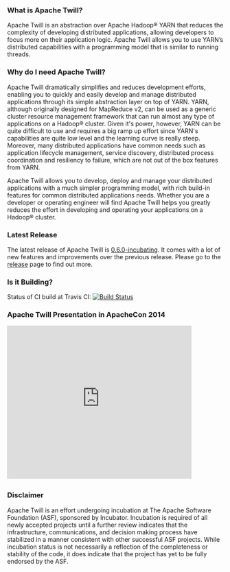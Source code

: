 <!--
 Licensed to the Apache Software Foundation (ASF) under one
 or more contributor license agreements.  See the NOTICE file
 distributed with this work for additional information
 regarding copyright ownership.  The ASF licenses this file
 to you under the Apache License, Version 2.0 (the
 "License"); you may not use this file except in compliance
 with the License.  You may obtain a copy of the License at

     http://www.apache.org/licenses/LICENSE-2.0

 Unless required by applicable law or agreed to in writing, software
 distributed under the License is distributed on an "AS IS" BASIS,
 WITHOUT WARRANTIES OR CONDITIONS OF ANY KIND, either express or implied.
 See the License for the specific language governing permissions and
 limitations under the License.
-->

<head>
  <title>Home</title>
</head>

### What is Apache Twill?

Apache Twill is an abstraction over Apache Hadoop® YARN that reduces the complexity of developing distributed applications,
allowing developers to focus more on their application logic. Apache Twill allows you to use YARN’s distributed capabilities
with a programming model that is similar to running threads.

### Why do I need Apache Twill?

Apache Twill dramatically simplifies and reduces development efforts, enabling you to quickly and
easily develop and manage distributed applications through its simple abstraction layer on top of YARN.
YARN, although originally designed for MapReduce v2, can be used as a generic cluster resource management framework
that can run almost any type of applications on a Hadoop® cluster. Given it's power, however, YARN can be quite difficult to use and
requires a big ramp up effort since YARN's capabilities are quite low level and the learning curve is really steep.
Moreover, many distributed applications have common needs such as application lifecycle management, service discovery,
distributed process coordination and resiliency to failure, which are not out of the box features from YARN.

Apache Twill allows you to develop, deploy and manage your distributed applications with a much simpler programming model,
with rich build-in features for common distributed applications needs. Whether you are a developer or operating engineer
will find Apache Twill helps you greatly reduces the effort in developing and operating your applications on a
Hadoop® cluster.

### Latest Release

The latest release of Apache Twill is [0.6.0-incubating](releases/0.6.0-incubating.html). It comes with a lot of new
features and improvements over the previous release. Please go to the [release](releases/0.6.0-incubating.html) page
to find out more.

### Is it Building?

Status of CI build at Travis CI: [![Build Status](https://travis-ci.org/apache/incubator-twill.svg?branch=master)](https://travis-ci.org/apache/incubator-twill)

### Apache Twill Presentation in ApacheCon 2014

<iframe src="http://www.slideshare.net/slideshow/embed_code/33789812" width="427" height="356" frameborder="0" marginwidth="0" marginheight="0" scrolling="no" style="border:1px solid #CCC; border-width:1px 1px 0; margin-bottom:5px; max-width: 100%;" allowfullscreen="true">
</iframe>

### Disclaimer

Apache Twill is an effort undergoing incubation at The Apache Software Foundation (ASF), sponsored by Incubator.
Incubation is required of all newly accepted projects until a further review indicates that the infrastructure,
communications, and decision making process have stabilized in a manner consistent with other successful ASF projects.
While incubation status is not necessarily a reflection of the completeness or stability of the code,
it does indicate that the project has yet to be fully endorsed by the ASF.